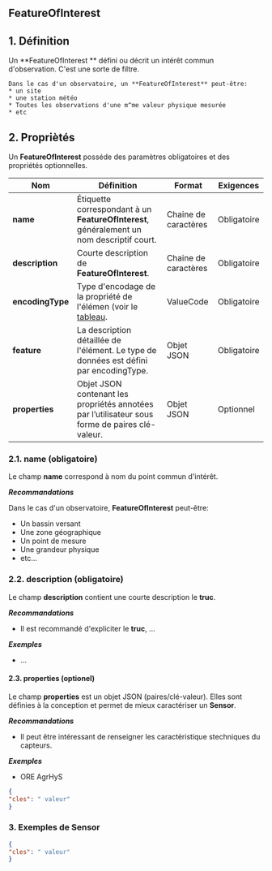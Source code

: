 ## FeatureOfInterest  

## **1. Définition** 
Un **FeatureOfInterest ** défini ou décrit un intérêt commun d'observation. C'est une sorte de filtre.

```{tip}
Dans le cas d'un observatoire, un **FeatureOfInterest** peut-être:  
* un site
* une station météo
* Toutes les observations d'une m^me valeur physique mesurée
* etc
```

## **2. Propriètés**  
Un **FeatureOfInterest** posséde des paramètres obligatoires et des propriétés optionnelles.

|  Nom |  Définition | Format | Exigences |
|---|---|---|---|
| **name** | Étiquette correspondant à un **FeatureOfInterest**, généralement un nom descriptif court.| Chaine de caractères  | Obligatoire |
| **description** | Courte description de **FeatureOfInterest**. | Chaine de caractères  | Obligatoire |
| **encodingType**  | Type d'encodage de la propriété de l'élémen (voir le [tableau](https://docs.ogc.org/is/18-088/18-088.html#tab-encodingtype-codes).| ValueCode  | Obligatoire |
| **feature**  | La description détaillée de l'élément. Le type de données est défini par encodingType.| Objet JSON   | Obligatoire |
| **properties**  | Objet JSON contenant les propriétés annotées par l’utilisateur sous forme de paires clé-valeur. | Objet JSON  | Optionnel |

### **2.1. name** (obligatoire) 
Le champ **name** correspond à nom du point commun d'intérêt.

***Recommandations***  

Dans le cas d'un observatoire, **FeatureOfInterest** peut-être:
* Un bassin versant
* Une zone géographique
* Un point de mesure
* Une grandeur physique
* etc...

### **2.2. description** (obligatoire)  

Le champ **description** contient une courte description le **truc**.

***Recommandations***  

* Il est recommandé d'expliciter le **truc**, ...

***Exemples***  

* ...

#### **2.3. properties** (optionel)  

Le champ **properties** est un objet JSON (paires/clé-valeur). Elles sont définies à la conception et permet de mieux caractériser un **Sensor**.  

***Recommandations***

* Il peut être intéressant de renseigner les caractéristique stechniques du capteurs.

***Exemples***  

* ORE AgrHyS

```json
{
"cles": " valeur"
}
```

### **3. Exemples de Sensor**   

```json
{
"cles": " valeur"
}
```

